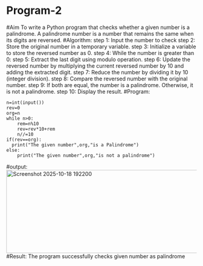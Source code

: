# Program-2
#Aim
  To write a Python program that checks whether a given number is a palindrome. A palindrome number is a number that remains the same when its digits are reversed.
#Algorithm:
step 1:
  Input the number to check
step 2:
  Store the original number in a temporary variable.
step 3:
  Initialize a variable to store the reversed number as 0.
step 4:
  While the number is greater than 0:
step 5:
  Extract the last digit using modulo operation.
step 6:
  Update the reversed number by multiplying the current reversed number by 10 and adding the extracted digit.
step 7:
   Reduce the number by dividing it by 10 (integer division).
step 8:
   Compare the reversed number with the original number.
step 9:
   If both are equal, the number is a palindrome.
   Otherwise, it is not a palindrome.
step 10:
   Display the result.
#Program:
```
n=int(input())
rev=0
org=n
while n>0:
    rem=n%10
    rev=rev*10+rem
    n//=10
if(rev==org):
  print("The given number",org,"is a Palindrome")
else:
    print("The given number",org,"is not a palindrome")
```
#output:
<img width="998" height="220" alt="Screenshot 2025-10-18 192200" src="https://github.com/user-attachments/assets/6c03a5a0-f1df-44f7-8d4c-6fa32c1662d4" />
#Result:
   The program successfully checks given number as palindrome
